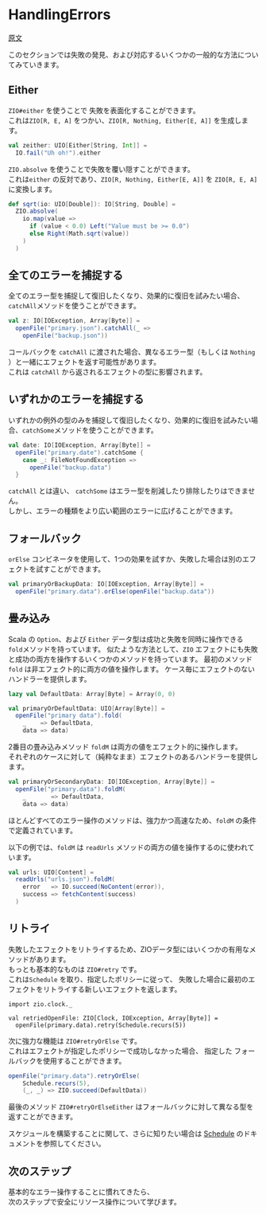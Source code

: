 # HandlingErrors

[原文](https://zio.dev/docs/overview/overview_handling_errors)  

このセクションでは失敗の発見、および対応するいくつかの一般的な方法についてみていきます。

## Either

`ZIO#either` を使うことで 失敗を表面化することができます。  
これは`ZIO[R, E, A]` をつかい、`ZIO[R, Nothing, Either[E, A]]` を生成します。  
```scala
val zeither: UIO[Either[String, Int]] =
  IO.fail("Uh oh!").either
```

`ZIO.absolve`   を使うことで失敗を覆い隠すことができます。  
これは`either` の反対であり、`ZIO[R, Nothing, Either[E, A]]` を `ZIO[R, E, A]` に変換します。  
```scala
def sqrt(io: UIO[Double]): IO[String, Double] =
  ZIO.absolve(
    io.map(value =>
      if (value < 0.0) Left("Value must be >= 0.0")
      else Right(Math.sqrt(value))
    )
  )
```

## 全てのエラーを捕捉する

全てのエラー型を捕捉して復旧したくなり、効果的に復旧を試みたい場合、`catchAll`メソッドを使うことができます。
```scala
val z: IO[IOException, Array[Byte]] =
  openFile("primary.json").catchAll(_ =>
    openFile("backup.json"))
```

コールバックを `catchAll` に渡された場合、異なるエラー型（もしくは `Nothing` ）と一緒にエフェクトを返す可能性があります。  
これは `catchAll` から返されるエフェクトの型に影響されます。

## いずれかのエラーを捕捉する

いずれかの例外の型のみを捕捉して復旧したくなり、効果的に復旧を試みたい場合、`catchSome`メソッドを使うことができます。
```scala
val date: IO[IOException, Array[Byte]] =
  openFile("primary.date").catchSome {
    case _: FileNotFoundException =>
      openFile("backup.data")
  }
```

`catchAll` とは違い、 `catchSome` はエラー型を削減したり排除したりはできません。  
しかし、エラーの種類をより広い範囲のエラーに広げることができます。

## フォールバック

`orElse` コンビネータを使用して、1つの効果を試すか、失敗した場合は別のエフェクトを試すことができます。

```scala
val primaryOrBackupData: IO[IOException, Array[Byte]] = 
  openFile("primary.data").orElse(openFile("backup.data"))
```

## 畳み込み

Scala の `Option`、および  `Either`  データ型は成功と失敗を同時に操作できる `fold`メソッドを持っています。
似たような方法として、`ZIO` エフェクトにも失敗と成功の両方を操作するいくつかのメソッドを持っています。
最初のメソッド `fold` は非エフェクト的に両方の値を操作します。 ケース毎にエフェクトのないハンドラーを提供します。
```scala
lazy val DefaultData: Array[Byte] = Array(0, 0)

val primaryOrDefaultData: UIO[Array[Byte]] =
  openFile("primary data").fold(
    _    => DefaultData,
    data => data)
```

2番目の畳み込みメソッド `foldM` は両方の値をエフェクト的に操作します。  
それぞれのケースに対して（純粋なまま）エフェクトのあるハンドラーを提供します。
```scala
val primaryOrSecondaryData: IO[IOException, Array[Byte]] =
  openFile("primary.data").foldM(
    _       => DefaultData,
    data => data)
```
 ほとんどすべてのエラー操作のメソッドは、強力かつ高速なため、`foldM` の条件で定義されています。  

以下の例では、`foldM` は `readUrls` メソッドの両方の値を操作するのに使われています。
```scala
val urls: UIO[Content] =
  readUrls("urls.json").foldM(
    error   => IO.succeed(NoContent(error)), 
    success => fetchContent(success)
  )
```

## リトライ

失敗したエフェクトをリトライするため、ZIOデータ型にはいくつかの有用なメソッドがあります。  
もっとも基本的なものは `ZIO#retry` です。  
これは`Schedule` を取り、指定したポリシーに従って、 失敗した場合に最初のエフェクトをリトライする新しいエフェクトを返します。
```
import zio.clock._

val retriedOpenFile: ZIO[Clock, IOException, Array[Byte]] =
  openFile(primary.data).retry(Schedule.recurs(5))
```

次に強力な機能は `ZIO#retryOrElse` です。  
これはエフェクトが指定したポリシーで成功しなかった場合、 指定した フォールバックを使用することができます。
```scala
openFile("primary.data").retryOrElse(
    Schedule.recurs(5),
    (_, _) => ZIO.succeed(DefaultData))
```

最後のメソッド `ZIO#retryOrElseEither` はフォールバックに対して異なる型を返すことができます。

スケジュールを構築することに関して、さらに知りたい場合は [Schedule]() のドキュメントを参照してください。


## 次のステップ

基本的なエラー操作することに慣れてきたら、  
次のステップで安全にリソース操作について学びます。

